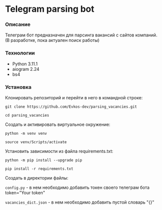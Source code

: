 # Telegram parsing bot
### Описание
Телеграм бот предназначен для парсинга вакансий с сайтов компаний. (В разработке, пока актуален поиск работы)

### Технологии
- Python 3.11.1
- aiogram 2.24
- bs4

### Установка
Клонировать репозиторий и перейти в него в командной строке:

`git clone https://github.com/Evkos-dev/parsing_vacancies.git`

`cd parsing_vacancies`

Cоздать и активировать виртуальное окружение:

`python -m venv venv`

`source venv/Scripts/activate`

Установить зависимости из файла requirements.txt:

`python -m pip install --upgrade pip`

`pip install -r requirements.txt`

Создать в директории файлы:

`config.py` - в нем необходимо добавить токен своего телеграм бота token="Your token"

`vacancies_dict.json` - в нем необходимо добавить пустой словарь "{}"
